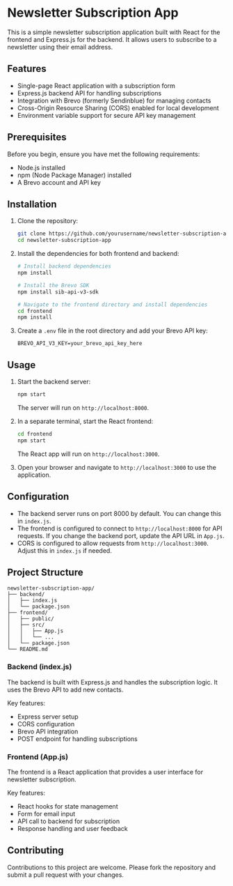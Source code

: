 # Newsletter Subscription App

This is a simple newsletter subscription application built with React for the frontend and Express.js for the backend. It allows users to subscribe to a newsletter using their email address.

## Features

- Single-page React application with a subscription form
- Express.js backend API for handling subscriptions
- Integration with Brevo (formerly Sendinblue) for managing contacts
- Cross-Origin Resource Sharing (CORS) enabled for local development
- Environment variable support for secure API key management

## Prerequisites

Before you begin, ensure you have met the following requirements:

- Node.js installed
- npm (Node Package Manager) installed
- A Brevo account and API key

## Installation

1. Clone the repository:
   ```bash
   git clone https://github.com/yourusername/newsletter-subscription-app.git
   cd newsletter-subscription-app
   ```

2. Install the dependencies for both frontend and backend:
   ```bash
   # Install backend dependencies
   npm install

   # Install the Brevo SDK
   npm install sib-api-v3-sdk

   # Navigate to the frontend directory and install dependencies
   cd frontend
   npm install
   ```

3. Create a `.env` file in the root directory and add your Brevo API key:
   ```
   BREVO_API_V3_KEY=your_brevo_api_key_here
   ```

## Usage

1. Start the backend server:
   ```bash
   npm start
   ```
   The server will run on `http://localhost:8000`.

2. In a separate terminal, start the React frontend:
   ```bash
   cd frontend
   npm start
   ```
   The React app will run on `http://localhost:3000`.

3. Open your browser and navigate to `http://localhost:3000` to use the application.

## Configuration

- The backend server runs on port 8000 by default. You can change this in `index.js`.
- The frontend is configured to connect to `http://localhost:8000` for API requests. If you change the backend port, update the API URL in `App.js`.
- CORS is configured to allow requests from `http://localhost:3000`. Adjust this in `index.js` if needed.

## Project Structure

```
newsletter-subscription-app/
├── backend/
│   ├── index.js
│   └── package.json
├── frontend/
│   ├── public/
│   ├── src/
│   │   ├── App.js
│   │   └── ...
│   └── package.json
└── README.md
```

### Backend (index.js)

The backend is built with Express.js and handles the subscription logic. It uses the Brevo API to add new contacts.

Key features:
- Express server setup
- CORS configuration
- Brevo API integration
- POST endpoint for handling subscriptions

### Frontend (App.js)

The frontend is a React application that provides a user interface for newsletter subscription.

Key features:
- React hooks for state management
- Form for email input
- API call to backend for subscription
- Response handling and user feedback

## Contributing

Contributions to this project are welcome. Please fork the repository and submit a pull request with your changes.

